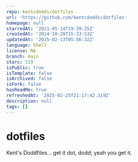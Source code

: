 ```yaml
---
repo: kentcdodds/dotfiles
url: 'https://github.com/kentcdodds/dotfiles'
homepage: null
starredAt: '2021-05-14T19:39:35Z'
createdAt: '2014-10-29T15:33:53Z'
updatedAt: '2025-02-13T05:56:32Z'
language: Shell
license: NA
branch: main
stars: 519
isPublic: true
isTemplate: false
isArchived: false
isFork: false
hasReadMe: true
refreshedAt: '2025-02-25T21:17:42.319Z'
description: null
tags: []
---
```


# dotfiles

Kent's Doddfiles... get it dot, dodd; yeah you get it.
